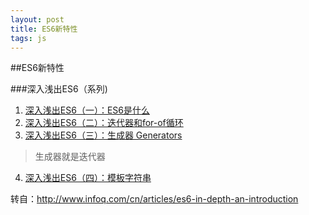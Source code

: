 ```yaml
---
layout: post
title: ES6新特性
tags: js 
---
```


##ES6新特性




###深入浅出ES6（系列)  
  
1. [深入浅出ES6（一）：ES6是什么](http://www.infoq.com/cn/articles/es6-in-depth-an-introduction) 
2. [深入浅出ES6（二）：迭代器和for-of循环](http://www.infoq.com/cn/articles/es6-in-depth-iterators-and-the-for-of-loop)   
3. [深入浅出ES6（三）：生成器 Generators](http://www.infoq.com/cn/articles/es6-in-depth-generators)
>生成器就是迭代器
4. [深入浅出ES6（四）：模板字符串](http://www.infoq.com/cn/articles/es6-in-depth-template-string)






转自：<http://www.infoq.com/cn/articles/es6-in-depth-an-introduction>   